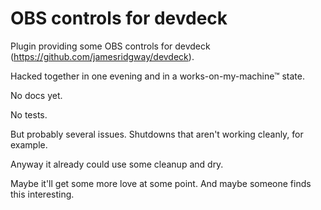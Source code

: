 # OBS controls for devdeck

Plugin providing some OBS controls for devdeck (<https://github.com/jamesridgway/devdeck>).

Hacked together in one evening and in a works-on-my-machine™ state.

No docs yet.

No tests.

But probably several issues. Shutdowns that aren't working cleanly, for example.

Anyway it already could use some cleanup and dry.

Maybe it'll get some more love at some point. And maybe someone finds this interesting.
